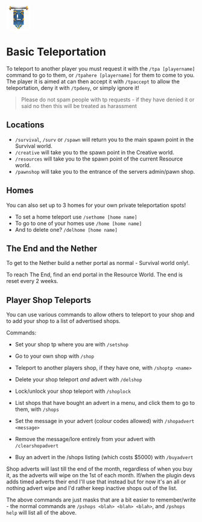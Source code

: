![ribbon](images/L-ribbon.png) 

# Basic Teleportation

To teleport to another player you must request it with the `/tpa [playername]` command to go to them, or `/tpahere [playername]` for them to come to you.
The player it is aimed at can then accept it with `/tpaccept` to allow the teleportation, deny it with `/tpdeny`, or simply ignore it!
>Please do not spam people with tp requests - if they have denied it or said no then this will be treated as harassment

## Locations

- `/survival`, `/surv` or `/spawn` will return you to the main spawn point in the Survival world.
- `/creative` will take you to the spawn point in the Creative world.
- `/resources` will take you to the spawn point of the current Resource world.
- `/pawnshop` will take you to the entrance of the servers admin/pawn shop.

## Homes
You can also set up to 3 homes for your own private teleportation spots!
- To set a home teleport use `/sethome [home name]`
- To go to one of your homes use `/home [home name]`
- And to delete one? `/delhome [home name]`

## The End and the Nether

To get to the Nether build a nether portal as normal - Survival world only!.

To reach The End, find an end portal in the Resource World. The end is reset every 2 weeks.

## Player Shop Teleports

You can use various commands to allow others to teleport to your shop and to add your shop to a list of advertised shops.

Commands:
- Set your shop tp where you are with `/setshop`
- Go to your own shop with `/shop`
- Teleport to another players shop, if they have one, with `/shoptp <name>`
- Delete your shop teleport *and* advert with `/delshop`
- Lock/unlock your shop teleport with `/shoplock`

- List shops that have bought an advert in a menu, and click them to go to them, with `/shops`
- Set the message in your advert (colour codes allowed) with `/shopadvert <message>`
- Remove the message/lore entirely from your advert with `/clearshopadvert`
- Buy an advert in the /shops listing (which costs $5000) with `/buyadvert`

Shop adverts will last till the end of the month, regardless of when you buy it, as the adverts will wipe on the 1st of each month. If/when the plugin devs adds timed adverts their end I'll use that instead but for now it's an all or nothing advert wipe and I'd rather keep inactive shops out of the list.


The above commands are just masks that are a bit easier to remember/write - the normal commands are `/pshops <blah> <blah> <blah>`, and `/pshops help` will list all of the above.

